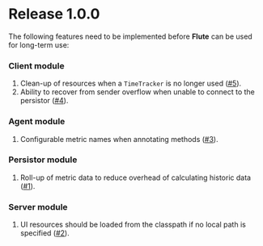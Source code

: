 # Release 1.0.0

The following features need to be implemented before __Flute__ can be used for long-term use:

### Client module

   1. Clean-up of resources when a `TimeTracker` is no longer used ([#5](https://github.com/aitusoftware/flute/issues/5)).
   2. Ability to recover from sender overflow when unable to connect to the persistor ([#4](https://github.com/aitusoftware/flute/issues/4)).

### Agent module

   1. Configurable metric names when annotating methods ([#3](https://github.com/aitusoftware/flute/issues/3)).

### Persistor module

   1. Roll-up of metric data to reduce overhead of calculating historic data ([#1](https://github.com/aitusoftware/flute/issues/1)).
   
### Server module

   1. UI resources should be loaded from the classpath if no local path is specified ([#2](https://github.com/aitusoftware/flute/issues/2)).